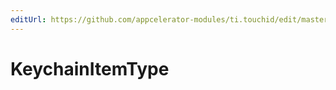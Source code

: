 ```yaml
---
editUrl: https://github.com/appcelerator-modules/ti.touchid/edit/master/apidoc/KeychainItem.yml
---
```

# KeychainItemType

<TypeHeader/>

<ApiDocs/>
